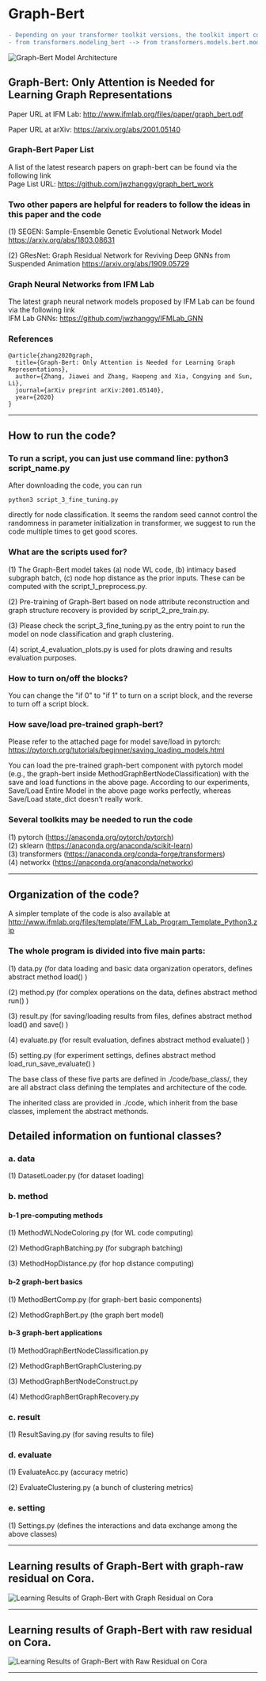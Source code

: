 # Graph-Bert

```diff
- Depending on your transformer toolkit versions, the toolkit import code may need to be adjusted as follows
- from transformers.modeling_bert --> from transformers.models.bert.modeling_bert
```


![Graph-Bert Model Architecture](./result/screenshot/model.png)

## Graph-Bert: Only Attention is Needed for Learning Graph Representations 

Paper URL at IFM Lab: http://www.ifmlab.org/files/paper/graph_bert.pdf

Paper URL at arXiv: https://arxiv.org/abs/2001.05140

### Graph-Bert Paper List

A list of the latest research papers on graph-bert can be found via the following link<br>
Page List URL: https://github.com/jwzhanggy/graph_bert_work

### Two other papers are helpful for readers to follow the ideas in this paper and the code

(1) SEGEN: Sample-Ensemble Genetic Evolutional Network Model https://arxiv.org/abs/1803.08631

(2) GResNet: Graph Residual Network for Reviving Deep GNNs from Suspended Animation https://arxiv.org/abs/1909.05729

### Graph Neural Networks from IFM Lab

The latest graph neural network models proposed by IFM Lab can be found via the following link<br>
IFM Lab GNNs: https://github.com/jwzhanggy/IFMLab_GNN

### References

```
@article{zhang2020graph,
  title={Graph-Bert: Only Attention is Needed for Learning Graph Representations},
  author={Zhang, Jiawei and Zhang, Haopeng and Xia, Congying and Sun, Li},
  journal={arXiv preprint arXiv:2001.05140},
  year={2020}
}
```

************************************************************************************************

## How to run the code?

### To run a script, you can just use command line: python3 script_name.py

After downloading the code, you can run
```
python3 script_3_fine_tuning.py
```
directly for node classification. It seems the random seed cannot control the randomness in parameter initialization in transformer, we suggest to run the code multiple times to get good scores.

### What are the scripts used for?

(1) The Graph-Bert model takes (a) node WL code, (b) intimacy based subgraph batch, (c) node hop distance as the prior inputs. These can be computed with the script_1_preprocess.py.

(2) Pre-training of Graph-Bert based on node attribute reconstruction and graph structure recovery is provided by script_2_pre_train.py.

(3) Please check the script_3_fine_tuning.py as the entry point to run the model on node classification and graph clustering. 

(4) script_4_evaluation_plots.py is used for plots drawing and results evaluation purposes.

### How to turn on/off the blocks?

You can change the "if 0" to "if 1" to turn on a script block, and the reverse to turn off a script block.

### How save/load pre-trained graph-bert?

Please refer to the attached page for model save/load in pytorch:<br>
https://pytorch.org/tutorials/beginner/saving_loading_models.html

You can load the pre-trained graph-bert component with pytorch model (e.g., the graph-bert inside MethodGraphBertNodeClassification) with the save and load functions in the above page. According to our experiments, Save/Load Entire Model in the above page works perfectly, whereas Save/Load state_dict doesn't really work.

### Several toolkits may be needed to run the code
(1) pytorch (https://anaconda.org/pytorch/pytorch) <br>
(2) sklearn (https://anaconda.org/anaconda/scikit-learn) <br>
(3) transformers (https://anaconda.org/conda-forge/transformers) <br>
(4) networkx (https://anaconda.org/anaconda/networkx) <br>


************************************************************************************************

## Organization of the code?

A simpler template of the code is also available at http://www.ifmlab.org/files/template/IFM_Lab_Program_Template_Python3.zip

### The whole program is divided into five main parts:

(1) data.py (for data loading and basic data organization operators, defines abstract method load() )

(2) method.py (for complex operations on the data, defines abstract method run() )

(3) result.py (for saving/loading results from files, defines abstract method load() and save() )

(4) evaluate.py (for result evaluation, defines abstract method evaluate() )

(5) setting.py (for experiment settings, defines abstract method load_run_save_evaluate() )

The base class of these five parts are defined in ./code/base_class/, they are all abstract class defining the templates and architecture of the code.

The inherited class are provided in ./code, which inherit from the base classes, implement the abstract methonds.

## Detailed information on funtional classes?

### a. data

(1) DatasetLoader.py (for dataset loading)


### b. method

#### b-1 pre-computing methods

(1) MethodWLNodeColoring.py (for WL code computing)

(2) MethodGraphBatching.py (for subgraph batching)

(3) MethodHopDistance.py (for hop distance computing)

#### b-2 graph-bert basics

(1) MethodBertComp.py (for graph-bert basic components)

(2) MethodGraphBert.py (the graph bert model)

#### b-3 graph-bert applications

(1) MethodGraphBertNodeClassification.py 

(2) MethodGraphBertGraphClustering.py

(3) MethodGraphBertNodeConstruct.py

(4) MethodGraphBertGraphRecovery.py


### c. result

(1) ResultSaving.py (for saving results to file)


### d. evaluate

(1) EvaluateAcc.py (accuracy metric)

(2) EvaluateClustering.py (a bunch of clustering metrics)


### e. setting

(1) Settings.py (defines the interactions and data exchange among the above classes)

************************************************************************************************

## Learning results of Graph-Bert with graph-raw residual on Cora.

![Learning Results of Graph-Bert with Graph Residual on Cora](./result/screenshot/cora_graph_residual_k_7.png)


************************************************************************************************

## Learning results of Graph-Bert with raw residual on Cora.

![Learning Results of Graph-Bert with Raw Residual on Cora](./result/screenshot/cora_raw_residual_k_7.png)

************************************************************************************************
